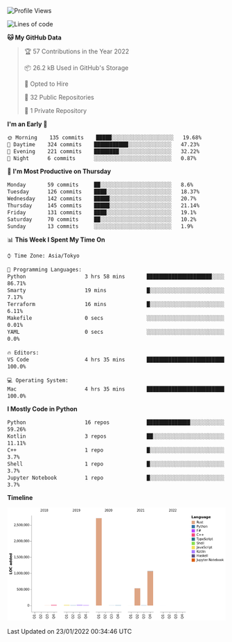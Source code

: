 <!--START_SECTION:waka-->
![Profile Views](http://img.shields.io/badge/Profile%20Views-0-blue)

![Lines of code](https://img.shields.io/badge/From%20Hello%20World%20I%27ve%20Written-4%20Million%20lines%20of%20code-blue)

**🐱 My GitHub Data** 

> 🏆 57 Contributions in the Year 2022
 > 
> 📦 26.2 kB Used in GitHub's Storage 
 > 
> 💼 Opted to Hire
 > 
> 📜 32 Public Repositories 
 > 
> 🔑 1 Private Repository 
 > 
**I'm an Early 🐤** 

```text
🌞 Morning    135 commits    █████░░░░░░░░░░░░░░░░░░░░   19.68% 
🌆 Daytime    324 commits    ███████████░░░░░░░░░░░░░░   47.23% 
🌃 Evening    221 commits    ████████░░░░░░░░░░░░░░░░░   32.22% 
🌙 Night      6 commits      ░░░░░░░░░░░░░░░░░░░░░░░░░   0.87%

```
📅 **I'm Most Productive on Thursday** 

```text
Monday       59 commits     ██░░░░░░░░░░░░░░░░░░░░░░░   8.6% 
Tuesday      126 commits    ████░░░░░░░░░░░░░░░░░░░░░   18.37% 
Wednesday    142 commits    █████░░░░░░░░░░░░░░░░░░░░   20.7% 
Thursday     145 commits    █████░░░░░░░░░░░░░░░░░░░░   21.14% 
Friday       131 commits    ████░░░░░░░░░░░░░░░░░░░░░   19.1% 
Saturday     70 commits     ██░░░░░░░░░░░░░░░░░░░░░░░   10.2% 
Sunday       13 commits     ░░░░░░░░░░░░░░░░░░░░░░░░░   1.9%

```


📊 **This Week I Spent My Time On** 

```text
⌚︎ Time Zone: Asia/Tokyo

💬 Programming Languages: 
Python                   3 hrs 58 mins       █████████████████████░░░░   86.71% 
Smarty                   19 mins             █░░░░░░░░░░░░░░░░░░░░░░░░   7.17% 
Terraform                16 mins             █░░░░░░░░░░░░░░░░░░░░░░░░   6.11% 
Makefile                 0 secs              ░░░░░░░░░░░░░░░░░░░░░░░░░   0.01% 
YAML                     0 secs              ░░░░░░░░░░░░░░░░░░░░░░░░░   0.0%

🔥 Editors: 
VS Code                  4 hrs 35 mins       █████████████████████████   100.0%

💻 Operating System: 
Mac                      4 hrs 35 mins       █████████████████████████   100.0%

```

**I Mostly Code in Python** 

```text
Python                   16 repos            ██████████████░░░░░░░░░░░   59.26% 
Kotlin                   3 repos             ██░░░░░░░░░░░░░░░░░░░░░░░   11.11% 
C++                      1 repo              █░░░░░░░░░░░░░░░░░░░░░░░░   3.7% 
Shell                    1 repo              █░░░░░░░░░░░░░░░░░░░░░░░░   3.7% 
Jupyter Notebook         1 repo              █░░░░░░░░░░░░░░░░░░░░░░░░   3.7%

```


**Timeline**

![Chart not found](https://raw.githubusercontent.com/kitagawa-hr/kitagawa-hr/main/charts/bar_graph.png) 


 Last Updated on 23/01/2022 00:34:46 UTC
<!--END_SECTION:waka-->
